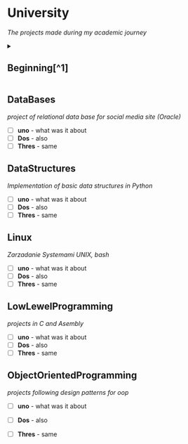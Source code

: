 # University
_The projects made during my academic journey_

<details>
  <summary><h2>Beginning[^1]</summary>
  
  Consists of my firs year small scripts in Python (it have sentimental value)
  - [ ] **uno** - what was it about
  - [ ] **Dos** - also
  - [ ] **Thres** - same
  
  This is a second line.
  
</details>

[^1]: [readme file](Beginning/README.md)


## DataBases
_project of relational data base for social media site (Oracle)_
- [ ] **uno** - what was it about
- [ ] **Dos** - also
- [ ] **Thres** - same

## DataStructures
_Implementation of basic data structures in Python_
- [ ] **uno** - what was it about
- [ ] **Dos** - also
- [ ] **Thres** - same

## Linux
_Zarzadanie Systemami UNIX, bash_
- [ ] **uno** - what was it about
- [ ] **Dos** - also
- [ ] **Thres** - same

## LowLewelProgramming
_projects in C and Asembly_
- [ ] **uno** - what was it about
- [ ] **Dos** - also
- [ ] **Thres** - same

## ObjectOrientedProgramming
_projects following design patterns for oop_
- [ ] **uno** - what was it about
- [ ] **Dos** - also
- [ ] **Thres** - same


